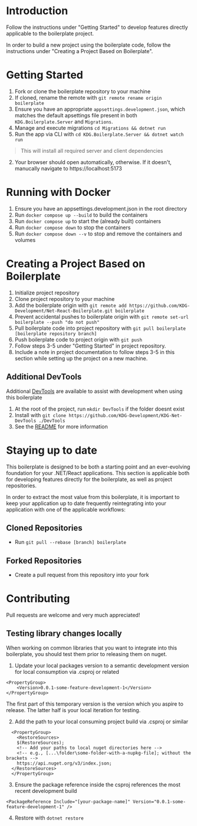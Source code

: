 # Introduction

Follow the instructions under "Getting Started" to develop features directly applicable to the boilerplate project.

In order to build a new project using the boilerplate code, follow the instructions under "Creating a Project Based on Boilerplate".

# Getting Started

1. Fork or clone the boilerplate repository to your machine
2. If cloned, rename the remote with `git remote rename origin boilerplate`
3. Ensure you have an appropriate `appsettings.development.json`, which matches the default apsettings file present in both `KDG.Boilerplate.Server` and `Migrations`.
4. Manage and execute migrations `cd Migrations && dotnet run`
5. Run the app via CLI with `cd KDG.Boilerplate.Server && dotnet watch run`
> This will install all required server and client dependencies

2. Your browser should open automatically, otherwise. If it doesn't, manucally navigate to https://localhost:5173

# Running with Docker

1. Ensure you have an appsettings.development.json in the root directory
2. Run `docker compose up --build` to build the containers
3. Run `docker compose up` to start the (already built) containers
4. Run `docker compose down` to stop the containers
5. Run `docker compose down --v` to stop and remove the containers and volumes


# Creating a Project Based on Boilerplate

1. Initialize project repository
2. Clone project repository to your machine
3. Add the boilerplate origin with `git remote add https://github.com/KDG-Development/Net-React-Boilerplate.git boilerplate`
4. Prevent accidental pushes to boilerplate origin with `git remote set-url boilerplate --push "do not push"`
5. Pull boilerplate code into project repository with `git pull boilerplate [boilerplate repository branch]`
6. Push boilerplate code to project origin with `git push`
7. Follow steps 3-5 under "Getting Started" in project repository.
8. Include a note in project documentation to follow steps 3-5 in this section while setting up the project on a new machine.

## Additional DevTools

Additional [DevTools](https://github.com/KDG-Development/KDG-Net-DevTools) are available to assist with development when using this boilerplate

1. At the root of the project, run `mkdir DevTools` if the folder doesnt exist
1. Install with `git clone https://github.com/KDG-Development/KDG-Net-DevTools ./DevTools`
2. See the [README](https://github.com/KDG-Development/KDG-Net-DevTools/blob/main/README.md) for more information


# Staying up to date

This boilerplate is designed to be both a starting point and an ever-evolving foundation for your .NET/React applications. This section is applicable both for developing features directly for the boilerplate, as well as project repositories.

In order to extract the most value from this boilerplate, it is important to keep your application up to date frequently reintegrating into your application with one of the applicable workflows:

## Cloned Repositories
- Run `git pull --rebase [branch] boilerplate`
## Forked Repositories
- Create a pull request from this repository into your fork

# Contributing

Pull requests are welcome and very much appreciated!

## Testing library changes locally

When working on common libraries that you want to integrate into this boilerplate, you should test them prior to releasing them on nuget.

1. Update your local packages version to a semantic development version for local consumption via .csproj or related
```
<PropertyGroup>
    <Version>0.0.1-some-feature-development-1</Version>
</PropertyGroup>
```

The first part of this temporary version is the version which you aspire to release. The latter half is your local iteration for testing.


2. Add the path to your local consuming project build via .csproj or similar
```
  <PropertyGroup>
    <RestoreSources>
    $(RestoreSources);
    <!-- Add your paths to local nuget directories here -->
    <!-- e.g., [...\folder\some-folder-with-a-nupkg-file]; without the brackets -->
    https://api.nuget.org/v3/index.json;
  </RestoreSources>
  </PropertyGroup>
```

3. Ensure the package reference inside the csproj references the most recent development build
```
<PackageReference Include="[your-package-name]" Version="0.0.1-some-feature-development-1" />
```
4. Restore with `dotnet restore`
